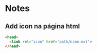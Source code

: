 # Notes

## Add icon na página html

```html
<head>
  <link rel="icon" href="path/name.ext">
</head>
```

